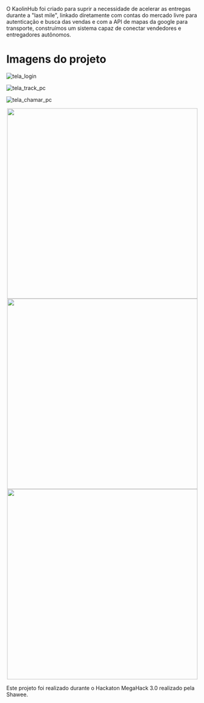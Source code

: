 O KaolinHub foi criado para suprir a necessidade de acelerar as entregas durante a "last mile", linkado diretamente com contas do mercado livre para autenticação e busca das vendas e com a API de mapas da google para transporte, construímos um sistema capaz de conectar vendedores e entregadores autônomos.

# Imagens do projeto
![tela_login](https://user-images.githubusercontent.com/50807768/86547288-dc9dd500-bf0e-11ea-8bc6-82b20096241e.png)

![tela_track_pc](https://user-images.githubusercontent.com/50807768/86547760-6b5f2180-bf10-11ea-819b-bdb1fdb2dda9.png)

![tela_chamar_pc](https://user-images.githubusercontent.com/50807768/86547917-e58fa600-bf10-11ea-88e3-5e8d1914b9b5.png)

<div style="display:flex; flex-wrap:wrap; width:100%; justify-content: space-evenly; align-item:center; ">
 <img height="500" src="https://user-images.githubusercontent.com/50807768/86547291-ddcf0200-bf0e-11ea-8f9f-4e8a122f852a.png">
 <img height="500" src="https://user-images.githubusercontent.com/50807768/86548021-51720e80-bf11-11ea-8008-badbe41407a9.png">
 <img height="500" src="https://user-images.githubusercontent.com/50807768/86548049-6f3f7380-bf11-11ea-9b21-2ef1f8d0ea22.png">
</div>


Este projeto foi realizado durante o Hackaton MegaHack 3.0 realizado pela Shawee.